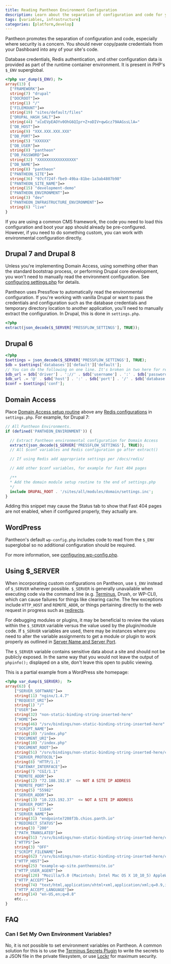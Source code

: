 ```yaml
---
title: Reading Pantheon Environment Configuration
description: Learn about the separation of configuration and code for your Drupal or WordPress site within the Pantheon's runtime container environment.
tags: [variables, infrastructure]
categories: [platform,develop]
---
```


Pantheon promotes the separation of configuration and code, especially where security is a concern. You should never copy/paste credentials from your Dashboard into any of your site's code.

Database credentials, Redis authentication, and other configuration data is provided as part of the runtime container environment. It is present in PHP's `$_ENV` superglobal.

```php
<?php var_dump($_ENV); ?>
array(13) {
  ["FRAMEWORK"]=>
  string(7) "drupal"
  ["DOCROOT"]=>
  string(1) "/"
  ["FILEMOUNT"]=>
  string(19) "sites/default/files"
  ["DRUPAL_HASH_SALT"]=>
  string(44) "xCoEVpEAOYv0OhG6QIpr+Z+oDIV+qwGcz79AAGssLlA="
  ["DB_HOST"]=>
  string(9) "XXX.XXX.XXX.XXX"
  ["DB_PORT"]=>
  string(5) "XXXXXX"
  ["DB_USER"]=>
  string(8) "pantheon"
  ["DB_PASSWORD"]=>
  string(32) "XXXXXXXXXXXXXXXXX"
  ["DB_NAME"]=>
  string(8) "pantheon"
  ["PANTHEON_SITE"]=>
  string(36) "97cf724f-fbe9-49ba-81be-1a3ab4807b98"
  ["PANTHEON_SITE_NAME"]=>
  string(15) "development-demo"
  ["PANTHEON_ENVIRONMENT"]=>
  string(3) "dev"
  ["PANTHEON_INFRASTRUCTURE_ENVIRONMENT"]=>
  string(6) "live"
}
```

If you are using a common CMS framework, the code you need to load this configuration and boot your app should already be pre-configured. However, if you need to do something custom, you can work with environmental configuration directly.

## Drupal 7 and Drupal 8

<Alert title="Warning" type="danger">

Unless you're implementing Domain Access, using something other than the standard bootstrap process, or performing Drupal core development, you won't need to manually read the environment configuration. See [configuring settings.php](/settings-php) for details.

</Alert>

Pantheon uses Pressflow to automatically read the environmental configuration. If you're working with vanilla Drupal or want to pass the credentials and configuration such as the database credentials and temporary directory location to another application, you'll need to manually extract the configuration. In Drupal, this is done in `settings.php`.

```php
<?php
extract(json_decode($_SERVER['PRESSFLOW_SETTINGS'], TRUE));
```

## Drupal 6

```php
<?php
$settings = json_decode($_SERVER['PRESSFLOW_SETTINGS'], TRUE);
$db = $settings['databases']['default']['default'];
// You can do the following on one line. It's broken in two here for readability.
$db_url = $db['driver'] . '://' . $db['username'] . ':' . $db['password'];
$db_url .= '@' . $db['host'] . ':' . $db['port'] . '/' . $db['database'];
$conf = $settings['conf'];
```

## Domain Access

Place [Domain Access setup routine](https://www.drupal.org/node/1096962) above any [Redis configurations](/redis/#enable-redis) in `settings.php`. For example, for Drupal 7:

```php
// All Pantheon Environments.
if (defined('PANTHEON_ENVIRONMENT')) {

  // Extract Pantheon environmental configuration for Domain Access
  extract(json_decode($_SERVER['PRESSFLOW_SETTINGS'], TRUE));
  // All $conf variables and Redis configuration go after extract()

  // If using Redis add appropriate settings per /docs/redis/

  // Add other $conf variables, for example for Fast 404 pages

  /**
  * Add the domain module setup routine to the end of settings.php
  */
  include DRUPAL_ROOT . '/sites/all/modules/domain/settings.inc';
}
```

<Alert title="Note" type="info">

Adding this snippet may cause the Status tab to show that Fast 404 pages are not enabled, when if configured properly, they actually are.

</Alert>

## WordPress

Pantheon's default `wp-config.php` includes code to read from the `$_ENV` superglobal so no additional configuration should be required.

For more information, see [configuring wp-config.php](/wp-config-php).

## Using $_SERVER
When incorporating custom configurations on Pantheon, use `$_ENV` instead of `$_SERVER` wherever possible. `$_SERVER` is generally unavailable when executing code via the command line (e.g. [Terminus](/terminus), Drush, or WP-CLI), which can cause failures for things like clearing cache. The few exceptions include `HTTP_HOST` and `REMOTE_ADDR`, or things pertaining directly to the web request in progress such as [redirects](/domains/#primary-domain).

For debugging modules or plugins, it may be beneficial to review the values within the `$_SERVER` variable versus the value used by the plugin/module code.  If `$_SERVER` variables are used, there may be instances where you need to alter the variable assignments to get a module or plugin to work properly as outlined in [Server Name and Server Port](/server_name-and-server_port).

<Alert title="Note" type="info">

The `$_SERVER` variable contains sensitive data about a site and should not be publicly exposed. In the same way that you would not leave the output of `phpinfo();` displayed on a site, don't leave this open to public viewing. 

</Alert>

This is a partial example from a WordPress site homepage:

```php
<?php var_dump($_SERVER);  ?>
array(63) {
    ["SERVER_SOFTWARE"]=>
    string(11) "nginx/1.4.7"
    ["REQUEST_URI"]=>
    string(1) "/"
    ["USER"]=>
    string(32) "non-static-binding-string-inserted-here"
    ["HOME"]=>
    string(46) "/srv/bindings/non-static-binding-string-inserted-here"
    ["SCRIPT_NAME"]=>
    string(10) "/index.php"
    ["DOCUMENT_URI"]=>
    string(10) "/index.php"
    ["DOCUMENT_ROOT"]=>
    string(51) "/srv/bindings/non-static-binding-string-inserted-here/code"
    ["SERVER_PROTOCOL"]=>
    string(8) "HTTP/1.1"
    ["GATEWAY_INTERFACE"]=>
    string(7) "CGI/1.1"
    ["REMOTE_ADDR"]=>
    string(12) "72.188.192.8"  <= NOT A SITE IP ADDRESS
    ["REMOTE_PORT"]=>
    string(5) "55982"
    ["SERVER_ADDR"]=>
    string(13) "10.223.192.37"  <= NOT A SITE IP ADDRESS
    ["SERVER_PORT"]=>
    string(5) "11846"
    ["SERVER_NAME"]=>
    string(31) "endpointe7208f3b.chios.panth.io"
    ["REDIRECT_STATUS"]=>
    string(3) "200"
    ["PATH_TRANSLATED"]=>
    string(51) "/srv/bindings/non-static-binding-string-inserted-here/code"
    ["HTTPS"]=>
    string(3) "OFF"
    ["SCRIPT_FILENAME"]=>
    string(62) "/srv/bindings/non-static-binding-string-inserted-here/code//index.php"
    ["HTTP_HOST"]=>
    string(25) "example-wp-site.pantheonsite.io"
    ["HTTP_USER_AGENT"]=>
    string(120) "Mozilla/5.0 (Macintosh; Intel Mac OS X 10_10_5) AppleWebKit/537.36 (KHTML, like Gecko)         Chrome/46.0.2490.80 Safari/537.36"
    ["HTTP_ACCEPT"]=>
    string(74) "text/html,application/xhtml+xml,application/xml;q=0.9,image/webp,*/*;q=0.8"
    ["HTTP_ACCEPT_LANGUAGE"]=>
    string(14) "en-US,en;q=0.8"
    etc...
}
```

## FAQ

### Can I Set My Own Environment Variables?
No, it is not possible to set environment variables on Pantheon. A common solution for this is to use the [Terminus Secrets Plugin](https://github.com/pantheon-systems/terminus-secrets-plugin) to write the secrets to a JSON file in the private filesystem, or use [Lockr](/guides/lockr) for maximum security.
